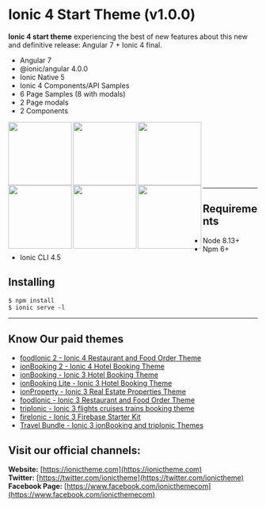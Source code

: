 Ionic 4 Start Theme (v1.0.0)
==========
**Ionic 4 start theme** experiencing the best of new features about this new and definitive release: Angular 7 + Ionic 4 final. 

* Angular 7
* @ionic/angular 4.0.0
* Ionic Native 5
* Ionic 4 Components/API Samples
* 6 Page Samples (8 with modals)
* 2 Page modals
* 2 Components

<img src="https://github.com/ionictheme/ionic4-start-theme/blob/master/src/assets/img/Ionic4_Start_Theme-preview01.png" width="128" align="left"><img src="https://github.com/ionictheme/ionic4-start-theme/blob/master/src/assets/img/Ionic4_Start_Theme-preview02.png" width="128" align="left"><img src="https://github.com/ionictheme/ionic4-start-theme/blob/master/src/assets/img/Ionic4_Start_Theme-preview03.png" width="128" align="left"><img src="https://github.com/ionictheme/ionic4-start-theme/blob/master/src/assets/img/Ionic4_Start_Theme-preview04.png" width="128" align="left"><img src="https://github.com/ionictheme/ionic4-start-theme/blob/master/src/assets/img/Ionic4_Start_Theme-preview05.png" width="128" align="left"><img src="https://github.com/ionictheme/ionic4-start-theme/blob/master/src/assets/img/Ionic4_Start_Theme-preview06.png" width="128" align="left">

<br><br><br><br><br><br><br>

---

Requirements
------------

* Node 8.13+
* Npm 6+
* Ionic CLI 4.5

Installing
------------

```
$ npm install
$ ionic serve -l
```


___



## Know Our paid themes

* [foodIonic 2 - Ionic 4 Restaurant and Food Order Theme](https://ionictheme.com/foodionic2-ionic4-restaurant-food-order-theme)
* [ionBooking 2 - Ionic 4 Hotel Booking Theme](https://ionictheme.com/ionbooking2-ionic4-hotel-booking-theme)
* [ionBooking - Ionic 3 Hotel Booking Theme](https://ionictheme.com/ionbooking-ionic3-hotel-booking-theme)
* [ionBooking Lite - Ionic 3 Hotel Booking Theme](https://ionictheme.com/ionbooking-lite-ionic3-hotel-booking-theme)
* [ionProperty - Ionic 3 Real Estate Properties Theme](https://ionictheme.com/ionproperty-ionic3-realestate-properties-theme)
* [foodIonic - Ionic 3 Restaurant and Food Order Theme](https://ionictheme.com/foodionic-ionic3-restaurant-food-order-theme)
* [tripIonic - Ionic 3 flights cruises trains booking theme](https://ionictheme.com/tripionic-ionic3-flights-cruises-trains-booking-theme)
* [fireIonic - Ionic 3 Firebase Starter Kit](https://ionictheme.com/fireionic-ionic3-firebase-starter-kit)
* [Travel Bundle - Ionic 3 ionBooking and tripIonic Themes](https://ionictheme.com/travelbundle-ionic3-themes)


## Visit our official channels:

**Website:**
[https://ionictheme.com](https://ionictheme.com)
<br>
**Twitter:**
[https://twitter.com/ionictheme](https://twitter.com/ionictheme)
<br>
**Facebook Page:**
[https://www.facebook.com/ionicthemecom](https://www.facebook.com/ionicthemecom)
